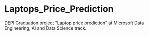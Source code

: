 # Laptops_Price_Prediction
DEPI Graduation project "Laptop price prediction" at Microsoft Data Engineering, AI and Data Science track.
